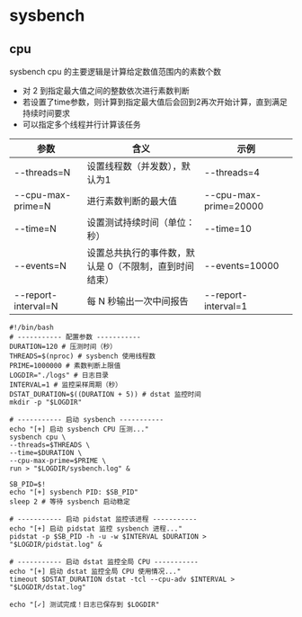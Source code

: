 # sysbench
## cpu
sysbench cpu 的主要逻辑是计算给定数值范围内的素数个数
- 对 2 到指定最大值之间的整数依次进行素数判断
- 若设置了time参数，则计算到指定最大值后会回到2再次开始计算，直到满足持续时间要求
- 可以指定多个线程并行计算该任务

| **参数**              | **含义**                       | **示例**                |
| ------------------- | ---------------------------- | --------------------- |
| --threads=N         | 设置线程数（并发数），默认为1              | --threads=4           |
| --cpu-max-prime=N   | 进行素数判断的最大值                   | --cpu-max-prime=20000 |
| --time=N            | 设置测试持续时间（单位：秒）               | --time=10             |
| --events=N          | 设置总共执行的事件数，默认是 0（不限制，直到时间结束） | --events=10000        |
| --report-interval=N | 每 N 秒输出一次中间报告                | --report-interval=1   |
```shell
#!/bin/bash
# ----------- 配置参数 -----------
DURATION=120 # 压测时间（秒）
THREADS=$(nproc) # sysbench 使用线程数
PRIME=1000000 # 素数判断上限值
LOGDIR="./logs" # 日志目录
INTERVAL=1 # 监控采样周期（秒）
DSTAT_DURATION=$((DURATION + 5)) # dstat 监控时间
mkdir -p "$LOGDIR"

# ----------- 启动 sysbench -----------
echo "[+] 启动 sysbench CPU 压测..."
sysbench cpu \
--threads=$THREADS \
--time=$DURATION \
--cpu-max-prime=$PRIME \
run > "$LOGDIR/sysbench.log" &

SB_PID=$!
echo "[+] sysbench PID: $SB_PID"
sleep 2 # 等待 sysbench 启动稳定

# ----------- 启动 pidstat 监控该进程 -----------
echo "[+] 启动 pidstat 监控 sysbench 进程..."
pidstat -p $SB_PID -h -u -w $INTERVAL $DURATION > "$LOGDIR/pidstat.log" &

# ----------- 启动 dstat 监控全局 CPU -----------
echo "[+] 启动 dstat 监控全局 CPU 使用情况..."
timeout $DSTAT_DURATION dstat -tcl --cpu-adv $INTERVAL > "$LOGDIR/dstat.log"

echo "[✓] 测试完成！日志已保存到 $LOGDIR"
```